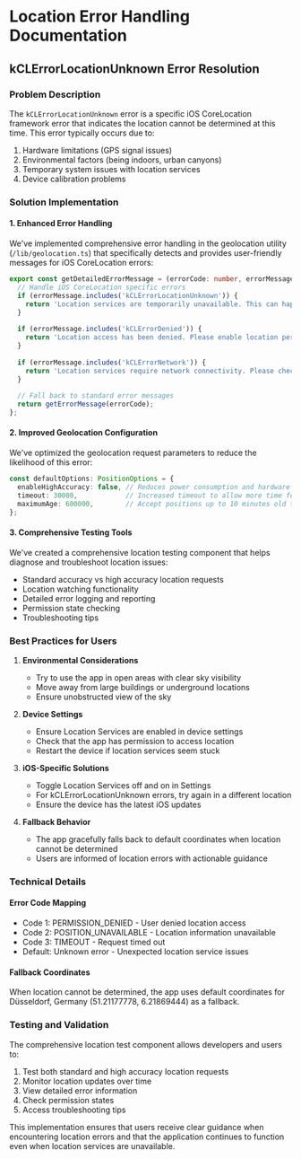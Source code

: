 # Location Error Handling Documentation

## kCLErrorLocationUnknown Error Resolution

### Problem Description
The `kCLErrorLocationUnknown` error is a specific iOS CoreLocation framework error that indicates the location cannot be determined at this time. This error typically occurs due to:

1. Hardware limitations (GPS signal issues)
2. Environmental factors (being indoors, urban canyons)
3. Temporary system issues with location services
4. Device calibration problems

### Solution Implementation

#### 1. Enhanced Error Handling
We've implemented comprehensive error handling in the geolocation utility (`/lib/geolocation.ts`) that specifically detects and provides user-friendly messages for iOS CoreLocation errors:

```typescript
export const getDetailedErrorMessage = (errorCode: number, errorMessage: string): string => {
  // Handle iOS CoreLocation specific errors
  if (errorMessage.includes('kCLErrorLocationUnknown')) {
    return 'Location services are temporarily unavailable. This can happen due to poor GPS signal, being indoors, or device calibration issues. Please try again in an open area or restart your device.';
  }
  
  if (errorMessage.includes('kCLErrorDenied')) {
    return 'Location access has been denied. Please enable location permissions for this app in your device settings.';
  }
  
  if (errorMessage.includes('kCLErrorNetwork')) {
    return 'Location services require network connectivity. Please check your internet connection and try again.';
  }
  
  // Fall back to standard error messages
  return getErrorMessage(errorCode);
};
```

#### 2. Improved Geolocation Configuration
We've optimized the geolocation request parameters to reduce the likelihood of this error:

```typescript
const defaultOptions: PositionOptions = {
  enableHighAccuracy: false, // Reduces power consumption and hardware strain
  timeout: 30000,            // Increased timeout to allow more time for location acquisition
  maximumAge: 600000,        // Accept positions up to 10 minutes old to reduce frequency of requests
};
```

#### 3. Comprehensive Testing Tools
We've created a comprehensive location testing component that helps diagnose and troubleshoot location issues:

- Standard accuracy vs high accuracy location requests
- Location watching functionality
- Detailed error logging and reporting
- Permission state checking
- Troubleshooting tips

### Best Practices for Users

1. **Environmental Considerations**
   - Try to use the app in open areas with clear sky visibility
   - Move away from large buildings or underground locations
   - Ensure unobstructed view of the sky

2. **Device Settings**
   - Ensure Location Services are enabled in device settings
   - Check that the app has permission to access location
   - Restart the device if location services seem stuck

3. **iOS-Specific Solutions**
   - Toggle Location Services off and on in Settings
   - For kCLErrorLocationUnknown errors, try again in a different location
   - Ensure the device has the latest iOS updates

4. **Fallback Behavior**
   - The app gracefully falls back to default coordinates when location cannot be determined
   - Users are informed of location errors with actionable guidance

### Technical Details

#### Error Code Mapping
- Code 1: PERMISSION_DENIED - User denied location access
- Code 2: POSITION_UNAVAILABLE - Location information unavailable
- Code 3: TIMEOUT - Request timed out
- Default: Unknown error - Unexpected location service issues

#### Fallback Coordinates
When location cannot be determined, the app uses default coordinates for Düsseldorf, Germany (51.21177778, 6.21869444) as a fallback.

### Testing and Validation

The comprehensive location test component allows developers and users to:
1. Test both standard and high accuracy location requests
2. Monitor location updates over time
3. View detailed error information
4. Check permission states
5. Access troubleshooting tips

This implementation ensures that users receive clear guidance when encountering location errors and that the application continues to function even when location services are unavailable.